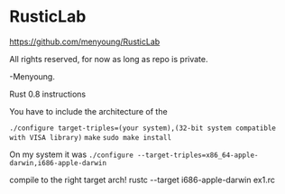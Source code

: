 RusticLab
=========

https://github.com/menyoung/RusticLab

All rights reserved, for now as long as repo is private.

-Menyoung.

Rust 0.8 instructions

You have to include the architecture of the 

`./configure target-triples=(your system),(32-bit system compatible with VISA library)`
`make`
`sudo make install`

On my system it was
`./configure --target-triples=x86_64-apple-darwin,i686-apple-darwin`

compile to the right target arch!
rustc --target i686-apple-darwin ex1.rc
